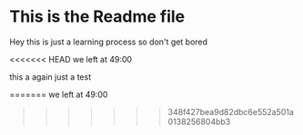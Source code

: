 # This is the Readme file

Hey this is just a learning process so don't get bored

<<<<<<< HEAD
we left at 49:00

this a again just a test

=======
we left at 49:00
>>>>>>> 348f427bea9d82dbc6e552a501a0138256804bb3

